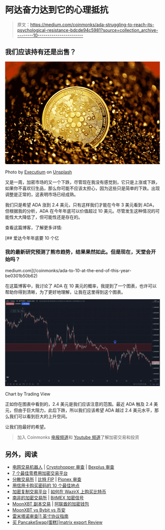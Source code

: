 # 阿达奋力达到它的心理抵抗

> 原文：<https://medium.com/coinmonks/ada-struggling-to-reach-its-psychological-resistance-bdcde94c5981?source=collection_archive---------10----------------------->

## 我们应该持有还是出售？

![](img/f61e60ab515fc5deecb6aee4d4893ea8.png)

Photo by [Executium](https://unsplash.com/@executium?utm_source=medium&utm_medium=referral) on [Unsplash](https://unsplash.com?utm_source=medium&utm_medium=referral)

又是一周，加密市场的又一个下跌，尽管现在我没有感觉到，它只是上涨或下跌，如果你不喜欢衍生品，那么你可能不应该太担心，因为这些只是简单的下跌。出现调整是正常的，这表明市场已经成熟。

我们只是希望 ADA 涨到 2.4 美元，只有这样我们才能在今年 3 美元看到 ADA，但根据我的分析，ADA 在今年年底可以价值超过 10 美元。尽管发生这种情况的可能性大大降低了，但可能性还是存在的。

查看这篇博客，了解更多详情:

[](/coinmonks/ada-to-10-at-the-end-of-this-year-be0301b50b62) [## 爱达今年年底要 10 个亿

### 我的最新研究预测了熊市趋势，结果果然如此。但是现在，天堂会开始吗？

medium.com](/coinmonks/ada-to-10-at-the-end-of-this-year-be0301b50b62) 

在这篇博客中，我讨论了 ADA 在 10 美元的概率，我提到了一个图表，也许可以帮助你得到清晰，为了更好地理解，让我在这里得到这个图表。

![](img/e20dc62844961112315fbf047af2d18e.png)

Chart by Trading View

正如你在图表中看到的，2.4 美元是我们应该注意的范围。最近 ADA 触及 2.4 美元，但由于巨大阻力，此后下跌，所以我们应该希望 ADA 越过 2.4 美元水平，那么我们可以看到巨大的上升空间。

让我们抱最好的希望。

> 加入 Coinmonks [电报频道](https://t.me/coincodecap)和 [Youtube 频道](https://www.youtube.com/c/coinmonks/videos)了解加密交易和投资

## 另外，阅读

*   [电网交易机器人](https://blog.coincodecap.com/grid-trading) | [Cryptohopper 审查](/coinmonks/cryptohopper-review-a388ff5bae88) | [Bexplus 审查](https://blog.coincodecap.com/bexplus-review)
*   [7 个最佳零费用加密交易平台](https://blog.coincodecap.com/zero-fee-crypto-exchanges)
*   [分散交易所](https://blog.coincodecap.com/what-are-decentralized-exchanges) | [比特 FIP](https://blog.coincodecap.com/bitbns-fip) | [Pionex 审查](https://blog.coincodecap.com/pionex-review-exchange-with-crypto-trading-bot)
*   [用信用卡购买密码的 10 个最佳地点](https://blog.coincodecap.com/buy-crypto-with-credit-card)
*   [加密复制交易平台](/coinmonks/top-10-crypto-copy-trading-platforms-for-beginners-d0c37c7d698c) | [如何在 WazirX 上购买比特币](/coinmonks/buy-bitcoin-on-wazirx-2d12b7989af1)
*   [南非的加密交易所](https://blog.coincodecap.com/crypto-exchanges-in-south-africa) | [BitMEX 加密信号](https://blog.coincodecap.com/bitmex-crypto-signals)
*   [MoonXBT 副本交易](https://blog.coincodecap.com/moonxbt-copy-trading) | [阿联酋的加密钱包](https://blog.coincodecap.com/crypto-wallets-in-uae)
*   [MoonXBT vs Bybit vs 币安](https://blog.coincodecap.com/bybit-binance-moonxbt)
*   [雷米塔诺审查](https://blog.coincodecap.com/remitano-review)|[1 英寸协议指南](https://blog.coincodecap.com/1inch)
*   [买 PancakeSwap(蛋糕)](https://blog.coincodecap.com/buy-pancakeswap)|[matrix export Review](https://blog.coincodecap.com/matrixport-review)